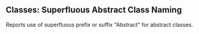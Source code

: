 ## Classes: Superfluous Abstract Class Naming

Reports use of superfluous prefix or suffix "Abstract" for abstract classes.
